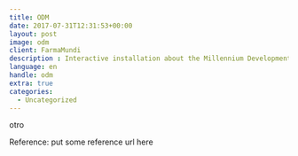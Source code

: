 ```yaml
---
title: ODM
date: 2017-07-31T12:31:53+00:00
layout: post
image: odm
client: FarmaMundi
description : Interactive installation about the Millennium Development Goals
language: en
handle: odm
extra: true
categories:
  - Uncategorized
---
```


otro

<p class="reference">Reference: put some reference url here</p>
